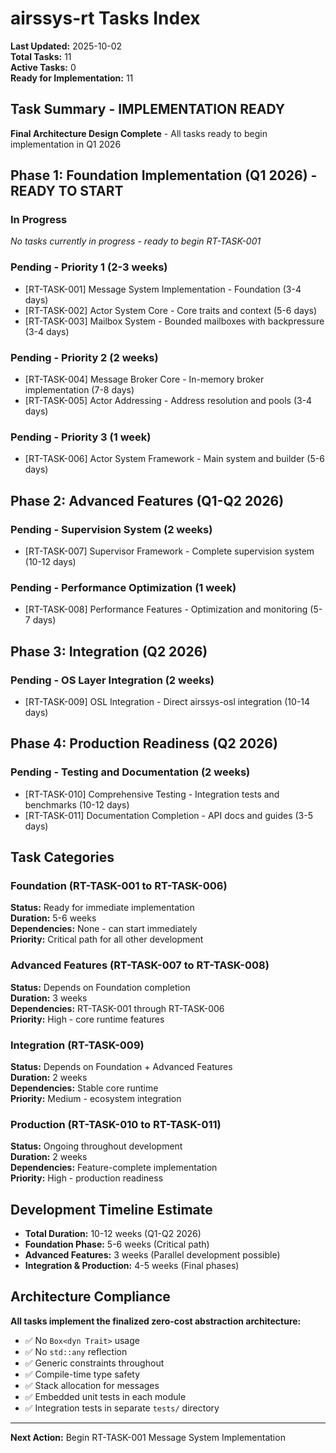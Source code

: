 # airssys-rt Tasks Index

**Last Updated:** 2025-10-02  
**Total Tasks:** 11  
**Active Tasks:** 0  
**Ready for Implementation:** 11  

## Task Summary - IMPLEMENTATION READY
**Final Architecture Design Complete** - All tasks ready to begin implementation in Q1 2026

## Phase 1: Foundation Implementation (Q1 2026) - READY TO START

### In Progress
*No tasks currently in progress - ready to begin RT-TASK-001*

### Pending - Priority 1 (2-3 weeks)
- [RT-TASK-001] Message System Implementation - Foundation (3-4 days)
- [RT-TASK-002] Actor System Core - Core traits and context (5-6 days)  
- [RT-TASK-003] Mailbox System - Bounded mailboxes with backpressure (3-4 days)

### Pending - Priority 2 (2 weeks)
- [RT-TASK-004] Message Broker Core - In-memory broker implementation (7-8 days)
- [RT-TASK-005] Actor Addressing - Address resolution and pools (3-4 days)

### Pending - Priority 3 (1 week)
- [RT-TASK-006] Actor System Framework - Main system and builder (5-6 days)

## Phase 2: Advanced Features (Q1-Q2 2026)

### Pending - Supervision System (2 weeks)
- [RT-TASK-007] Supervisor Framework - Complete supervision system (10-12 days)

### Pending - Performance Optimization (1 week)  
- [RT-TASK-008] Performance Features - Optimization and monitoring (5-7 days)

## Phase 3: Integration (Q2 2026)

### Pending - OS Layer Integration (2 weeks)
- [RT-TASK-009] OSL Integration - Direct airssys-osl integration (10-14 days)

## Phase 4: Production Readiness (Q2 2026)

### Pending - Testing and Documentation (2 weeks)
- [RT-TASK-010] Comprehensive Testing - Integration tests and benchmarks (10-12 days)
- [RT-TASK-011] Documentation Completion - API docs and guides (3-5 days)

## Task Categories

### Foundation (RT-TASK-001 to RT-TASK-006)
**Status:** Ready for immediate implementation  
**Duration:** 5-6 weeks  
**Dependencies:** None - can start immediately  
**Priority:** Critical path for all other development

### Advanced Features (RT-TASK-007 to RT-TASK-008)  
**Status:** Depends on Foundation completion  
**Duration:** 3 weeks  
**Dependencies:** RT-TASK-001 through RT-TASK-006  
**Priority:** High - core runtime features

### Integration (RT-TASK-009)
**Status:** Depends on Foundation + Advanced Features  
**Duration:** 2 weeks  
**Dependencies:** Stable core runtime  
**Priority:** Medium - ecosystem integration

### Production (RT-TASK-010 to RT-TASK-011)
**Status:** Ongoing throughout development  
**Duration:** 2 weeks  
**Dependencies:** Feature-complete implementation  
**Priority:** High - production readiness

## Development Timeline Estimate
- **Total Duration:** 10-12 weeks (Q1-Q2 2026)
- **Foundation Phase:** 5-6 weeks (Critical path)
- **Advanced Features:** 3 weeks (Parallel development possible)
- **Integration & Production:** 4-5 weeks (Final phases)

## Architecture Compliance
**All tasks implement the finalized zero-cost abstraction architecture:**
- ✅ No `Box<dyn Trait>` usage
- ✅ No `std::any` reflection
- ✅ Generic constraints throughout
- ✅ Compile-time type safety
- ✅ Stack allocation for messages
- ✅ Embedded unit tests in each module
- ✅ Integration tests in separate `tests/` directory

---
**Next Action:** Begin RT-TASK-001 Message System Implementation